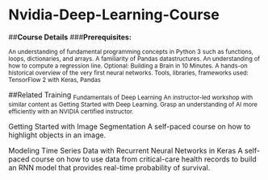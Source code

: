 # **Nvidia-Deep-Learning-Course**
##**Course Details**
###**Prerequisites:**

<sub>
An understanding of fundamental programming concepts in Python 3 such as functions, loops, dictionaries, and arrays.
A familiarity of Pandas datastructures.
An understanding of how to compute a regression line.
Optional: Building a Brain in 10 Minutes. A hands-on historical overview of the very first neural networks.
Tools, libraries, frameworks used: TensorFlow 2 with Keras, Pandas
</sub>

##Related Training
<sub>
Fundamentals of Deep Learning
An instructor-led workshop with similar content as Getting Started with Deep Learning. Grasp an understanding of AI more efficiently with an NVIDIA certified instructor.

Getting Started with Image Segmentation
A self-paced course on how to highlight objects in an image.

Modeling Time Series Data with Recurrent Neural Networks in Keras
A self-paced course on how to use data from critical-care health records to build an RNN model that provides real-time probability of survival.
</sub>
